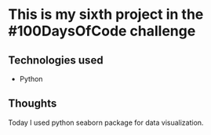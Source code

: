 # This is my sixth project in the #100DaysOfCode challenge

## Technologies used
 * Python

## Thoughts
 Today I used python seaborn package for data visualization.